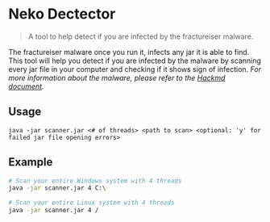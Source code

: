 # Neko Dectector 

> A tool to help detect if you are infected by the fractureiser malware.

The fractureiser malware once you run it, infects any jar it is able to find. This tool will help you detect if you are infected by the malware by scanning every jar file in your computer and checking if it shows sign of infection. *For more information about the malware, please refer to the [Hackmd document](https://hackmd.io/@jaskarth4/B1gaTOaU2).*

## Usage

```
java -jar scanner.jar <# of threads> <path to scan> <optional: 'y' for failed jar file opening errors>
```

## Example

```bash
# Scan your entire Windows system with 4 threads
java -jar scanner.jar 4 C:\

# Scan your entire Linux system with 4 threads
java -jar scanner.jar 4 /
```